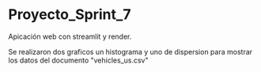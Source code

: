 # Proyecto_Sprint_7
Apicación web con streamlit y render.

Se realizaron dos graficos un histograma y uno de dispersion para mostrar los datos del documento "vehicles_us.csv"
